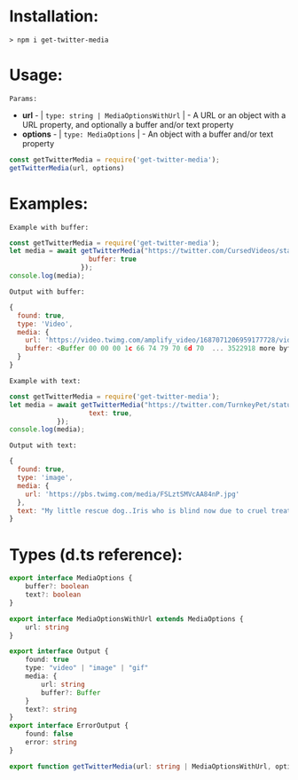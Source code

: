 # Installation:
```
> npm i get-twitter-media
```

# Usage:

`Params:`
- __url__ - | `type: string | MediaOptionsWithUrl` | - A URL or an object with a URL property, and optionally a buffer and/or text property
- __options__ - | `type: MediaOptions` | - An object with a buffer and/or text property

```js
const getTwitterMedia = require('get-twitter-media');
getTwitterMedia(url, options)
```

# Examples:

`Example with buffer:`
```js
const getTwitterMedia = require('get-twitter-media');
let media = await getTwitterMedia("https://twitter.com/CursedVideos/status/1687071264848879616?s=20", {
                    buffer: true
                  });
console.log(media);
```

`Output with buffer:`
```js
{
  found: true,
  type: 'Video',
  media: {
    url: 'https://video.twimg.com/amplify_video/1687071206959177728/vid/854x480/SlOcOcqfwdfNhtdk.mp4?tag=14',
    buffer: <Buffer 00 00 00 1c 66 74 79 70 6d 70  ... 3522918 more bytes> 
  }
}
```


`Example with text:`
```js
const getTwitterMedia = require('get-twitter-media');
let media = await getTwitterMedia("https://twitter.com/TurnkeyPet/status/1523047586998865920", {
                    text: true,
            });
console.log(media);
```

`Output with text:`
```js
{
  found: true,
  type: 'image',
  media: {
    url: 'https://pbs.twimg.com/media/FSLztSMVcAA84nP.jpg'
  },
  text: "My little rescue dog..Iris who is blind now due to cruel treatment, we have had her a year now had one eye taken out and lots of other things done and she's now a little monkey!! https://t.co/BKqd0ruHzc"
}
```

# Types (d.ts reference):
```ts
export interface MediaOptions {
    buffer?: boolean
    text?: boolean
}

export interface MediaOptionsWithUrl extends MediaOptions {
    url: string
}

export interface Output {
    found: true
    type: "video" | "image" | "gif"
    media: {
        url: string
        buffer?: Buffer
    }
    text?: string
}
export interface ErrorOutput {
    found: false
    error: string
}

export function getTwitterMedia(url: string | MediaOptionsWithUrl, options?: MediaOptions): Promise<Output>

```